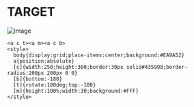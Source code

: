 # TARGET

![image](https://github.com/user-attachments/assets/14658273-6bdb-494f-a3d7-f2377316b67b)

```
<a c t><a m><a c b>
<style>
  body{display:grid;place-items:center;background:#EA9A52}
  a{position:absolute}
  [c]{width:250;height:300;border:30px solid#435998;border-radius:200px 200px 0 0}
  [b]{bottom:-180}
  [t]{rotate:180deg;top:-180}
  [m]{height:100%;width:30;background:#FFF}
</style>
```
